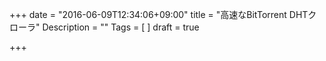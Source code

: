 +++
date = "2016-06-09T12:34:06+09:00"
title = "高速なBitTorrent DHTクローラ"
Description = ""
Tags = [
]
draft = true

+++

<script async class="speakerdeck-embed" data-id="6ed0688c2aec4c19ab610bfb87432219" data-ratio="1.33333333333333" src="//speakerdeck.com/assets/embed.js"></script>
